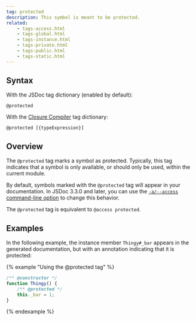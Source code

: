 ```yaml
---
tag: protected
description: This symbol is meant to be protected.
related:
    - tags-access.html
    - tags-global.html
    - tags-instance.html
    - tags-private.html
    - tags-public.html
    - tags-static.html
---
```


## Syntax

With the JSDoc tag dictionary (enabled by default):

`@protected`

With the [Closure Compiler][closure] tag dictionary:

`@protected [{typeExpression}]`

[closure]: https://developers.google.com/closure/compiler/docs/js-for-compiler#tags


## Overview

The `@protected` tag marks a symbol as protected. Typically, this tag indicates that a symbol is
only available, or should only be used, within the current module.

By default, symbols marked with the `@protected` tag will appear in your documentation. In JSDoc
3.3.0 and later, you can use the [`-a/--access` command-line option][access-option] to change this
behavior.

The `@protected` tag is equivalent to `@access protected`.

[access-option]: about-commandline.html


## Examples

In the following example, the instance member `Thingy#_bar` appears in the generated documentation,
but with an annotation indicating that it is protected:

{% example "Using the @protected tag" %}

```js
/** @constructor */
function Thingy() {
    /** @protected */
    this._bar = 1;
}
```
{% endexample %}
